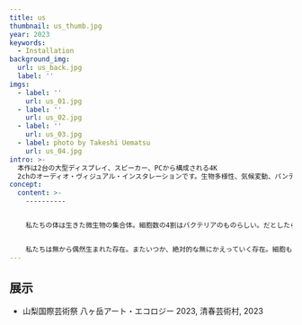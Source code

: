 ```yaml
---
title: us
thumbnail: us_thumb.jpg
year: 2023
keywords:
  - Installation
background_img:
  url: us_back.jpg
  label: ''
imgs:
  - label: ''
    url: us_01.jpg
  - label: ''
    url: us_02.jpg
  - label: ''
    url: us_03.jpg
  - label: photo by Takeshi Uematsu
    url: us_04.jpg
intro: >-
  本作は2台の大型ディスプレイ、スピーカー、PCから構成される4K
  2chのオーディオ・ヴィジュアル・インスタレーションです。生物多様性、気候変動、パンデミックといった文脈を背景に、視聴覚による詩的体験を目指しました。
concept:
  content: >-
    ----------


    私たちの体は生きた微生物の集合体。細胞数の4割はバクテリアのものらしい。だとしたら、自分という個はどこにあるのか。微生物もウイルスも鉱物も、人間ならざるものは人間でもある。


    私たちは無から偶然生まれた存在。またいつか、絶対的な無にかえっていく存在。細胞も山脈も惑星も、そして銀河ですら、みな同じ運命。すべては大循環の流れのなかにある。
---
```




## 展示

- 山梨国際芸術祭 八ヶ岳アート・エコロジー 2023, 清春芸術村, 2023
